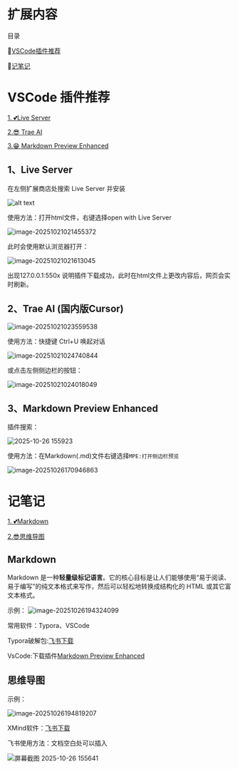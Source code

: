 # 扩展内容

目录

🦀[VSCode插件推荐](#1)

📖[记笔记](#2)



# VSCode 插件推荐<span id="1">

[1. 💕Live Server](#1-1)

[2.😎 Trae AI](#1-2)

[3.😁 Markdown Preview Enhanced](#1-3)

<p id="1-1" >


## 1、Live Server
在左侧扩展商店处搜索 Live Server 并安装

![alt text](./assets/image.png)

使用方法：打开html文件，右键选择open with Live Server

![image-20251021021455372](./assets/image-20251021021455372.png)

此时会使用默认浏览器打开：

![image-20251021021613045](./assets/image-20251021021613045.png)

出现127.0.0.1:550x 说明插件下载成功，此时在html文件上更改内容后，网页会实时刷新。

<p id="1-2" >


## 2、Trae AI (国内版Cursor)

![image-20251021023559538](./assets/image-20251021023559538.png)

使用方法：快捷键 Ctrl+U 唤起对话

![image-20251021024740844](./assets/image-20251021024740844.png)

或点击左侧侧边栏的按钮：

![image-20251021024018049](./assets/image-20251021024018049.png)



## 3、Markdown Preview Enhanced<span id="1-3">

插件搜索：

![2025-10-26 155923](./assets/2025-10-26%20155923-1761469722265-7.png)

使用方法：在Markdown(.md)文件右键选择`MPE:打开侧边栏预览`

![image-20251026170946863](./assets/image-20251026170946863.png)



# 记笔记<span id="2">

[1. 💕Markdown](#2-1)

[2.😎思维导图 ](#2-2)

## Markdown<span id="2-1">

Markdown 是一种**轻量级标记语言**。它的核心目标是让人们能够使用“易于阅读、易于编写”的纯文本格式来写作，然后可以轻松地转换成结构化的 HTML 或其它富文本格式。

示例：
![image-20251026194324099](./assets/image-20251026194324099.png)


常用软件：Typora、VSCode<p/>

Typora破解包:[飞书下载](https://wcn6gmfkzss8.feishu.cn/file/UGgSbQwPuowccRx1sekcyWqAnuh)<p/>

VsCode:下载插件[Markdown Preview Enhanced](#1-3)



## 思维导图
示例：

![image-20251026194819207](./assets/image-20251026194819207.png)

XMind软件：[飞书下载](https://wcn6gmfkzss8.feishu.cn/file/Q8NlbrHDqo3AhnxccsacgMpWnpf?from=from_copylink)<br>

飞书使用方法：文档空白处可以插入

![屏幕截图 2025-10-26 155641](./assets/%E5%B1%8F%E5%B9%95%E6%88%AA%E5%9B%BE%202025-10-26%20155641.png)
